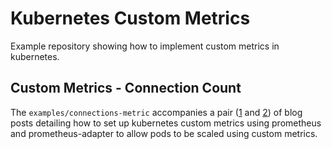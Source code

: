 # Kubernetes Custom Metrics

Example repository showing how to implement custom metrics in kubernetes.

## Custom Metrics - Connection Count

The `examples/connections-metric` accompanies a pair
([1](https://blog.codekopp.com/kubernetes-custom-metrics-pt1/)
and [2](https://blog.codekopp.com/kubernetes-custom-metrics-pt2/))
of blog posts detailing how to set up kubernetes custom metrics
using prometheus and prometheus-adapter to allow pods to be
scaled using custom metrics.
